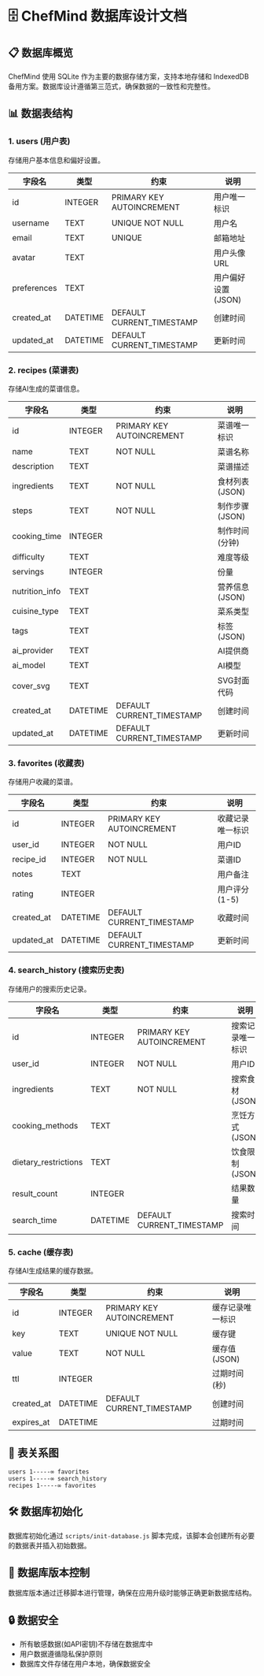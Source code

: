 # 🗄️ ChefMind 数据库设计文档

## 📋 数据库概览

ChefMind 使用 SQLite 作为主要的数据存储方案，支持本地存储和 IndexedDB 备用方案。数据库设计遵循第三范式，确保数据的一致性和完整性。

## 📊 数据表结构

### 1. users (用户表)

存储用户基本信息和偏好设置。

| 字段名 | 类型 | 约束 | 说明 |
|-------|------|------|------|
| id | INTEGER | PRIMARY KEY AUTOINCREMENT | 用户唯一标识 |
| username | TEXT | UNIQUE NOT NULL | 用户名 |
| email | TEXT | UNIQUE | 邮箱地址 |
| avatar | TEXT | | 用户头像URL |
| preferences | TEXT | | 用户偏好设置(JSON) |
| created_at | DATETIME | DEFAULT CURRENT_TIMESTAMP | 创建时间 |
| updated_at | DATETIME | DEFAULT CURRENT_TIMESTAMP | 更新时间 |

### 2. recipes (菜谱表)

存储AI生成的菜谱信息。

| 字段名 | 类型 | 约束 | 说明 |
|-------|------|------|------|
| id | INTEGER | PRIMARY KEY AUTOINCREMENT | 菜谱唯一标识 |
| name | TEXT | NOT NULL | 菜谱名称 |
| description | TEXT | | 菜谱描述 |
| ingredients | TEXT | NOT NULL | 食材列表(JSON) |
| steps | TEXT | NOT NULL | 制作步骤(JSON) |
| cooking_time | INTEGER | | 制作时间(分钟) |
| difficulty | TEXT | | 难度等级 |
| servings | INTEGER | | 份量 |
| nutrition_info | TEXT | | 营养信息(JSON) |
| cuisine_type | TEXT | | 菜系类型 |
| tags | TEXT | | 标签(JSON) |
| ai_provider | TEXT | | AI提供商 |
| ai_model | TEXT | | AI模型 |
| cover_svg | TEXT | | SVG封面代码 |
| created_at | DATETIME | DEFAULT CURRENT_TIMESTAMP | 创建时间 |
| updated_at | DATETIME | DEFAULT CURRENT_TIMESTAMP | 更新时间 |

### 3. favorites (收藏表)

存储用户收藏的菜谱。

| 字段名 | 类型 | 约束 | 说明 |
|-------|------|------|------|
| id | INTEGER | PRIMARY KEY AUTOINCREMENT | 收藏记录唯一标识 |
| user_id | INTEGER | NOT NULL | 用户ID |
| recipe_id | INTEGER | NOT NULL | 菜谱ID |
| notes | TEXT | | 用户备注 |
| rating | INTEGER | | 用户评分(1-5) |
| created_at | DATETIME | DEFAULT CURRENT_TIMESTAMP | 收藏时间 |
| updated_at | DATETIME | DEFAULT CURRENT_TIMESTAMP | 更新时间 |

### 4. search_history (搜索历史表)

存储用户的搜索历史记录。

| 字段名 | 类型 | 约束 | 说明 |
|-------|------|------|------|
| id | INTEGER | PRIMARY KEY AUTOINCREMENT | 搜索记录唯一标识 |
| user_id | INTEGER | NOT NULL | 用户ID |
| ingredients | TEXT | NOT NULL | 搜索食材(JSON) |
| cooking_methods | TEXT | | 烹饪方式(JSON) |
| dietary_restrictions | TEXT | | 饮食限制(JSON) |
| result_count | INTEGER | | 结果数量 |
| search_time | DATETIME | DEFAULT CURRENT_TIMESTAMP | 搜索时间 |

### 5. cache (缓存表)

存储AI生成结果的缓存数据。

| 字段名 | 类型 | 约束 | 说明 |
|-------|------|------|------|
| id | INTEGER | PRIMARY KEY AUTOINCREMENT | 缓存记录唯一标识 |
| key | TEXT | UNIQUE NOT NULL | 缓存键 |
| value | TEXT | NOT NULL | 缓存值(JSON) |
| ttl | INTEGER | | 过期时间(秒) |
| created_at | DATETIME | DEFAULT CURRENT_TIMESTAMP | 创建时间 |
| expires_at | DATETIME | | 过期时间 |

## 🔗 表关系图

```
users 1-----∞ favorites
users 1-----∞ search_history
recipes 1-----∞ favorites
```

## 🛠️ 数据库初始化

数据库初始化通过 `scripts/init-database.js` 脚本完成，该脚本会创建所有必要的数据表并插入初始数据。

## 🔄 数据库版本控制

数据库版本通过迁移脚本进行管理，确保在应用升级时能够正确更新数据库结构。

## 🔒 数据安全

- 所有敏感数据(如API密钥)不存储在数据库中
- 用户数据遵循隐私保护原则
- 数据库文件存储在用户本地，确保数据安全